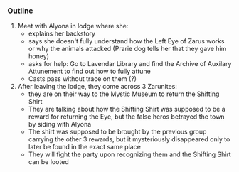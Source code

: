### Outline
1. Meet with Alyona in lodge where she:
   - explains her backstory
   - says she doesn't fully understand how the Left Eye of Zarus works or why the animals attacked (Prarie dog tells her that they gave him honey)
   - asks for help: Go to Lavendar Library and find the Archive of Auxilary Attunement to find out how to fully attune 
   - Casts pass without trace on them (?)
2. After leaving the lodge, they come across 3 Zarunites:
   - they are on their way to the Mystic Museum to return the Shifting Shirt
   - They are talking about how the Shifting Shirt was supposed to be a reward for returning the Eye, but the false heros betrayed the town by siding with Alyona
    - The shirt was supposed to be brought by the previous group carrying the other 3 rewards, but it mysteriously disappeared only to later be found in the exact same place 
    - They will fight the party upon recognizing them and the Shifting Shirt can be looted 